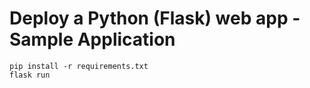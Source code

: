 # Deploy a Python (Flask) web app - Sample Application

```
pip install -r requirements.txt
flask run
```